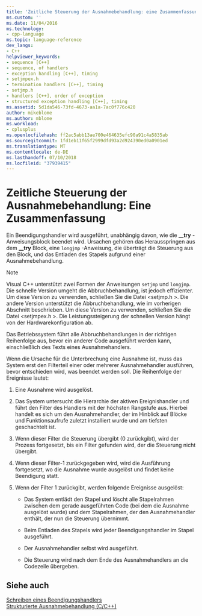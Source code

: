 ```yaml
---
title: 'Zeitliche Steuerung der Ausnahmebehandlung: eine Zusammenfassung | Microsoft-Dokumentation'
ms.custom: ''
ms.date: 11/04/2016
ms.technology:
- cpp-language
ms.topic: language-reference
dev_langs:
- C++
helpviewer_keywords:
- sequence [C++]
- sequence, of handlers
- exception handling [C++], timing
- setjmpex.h
- termination handlers [C++], timing
- setjmp.h
- handlers [C++], order of exception
- structured exception handling [C++], timing
ms.assetid: 5d1da546-73fd-4673-aa1a-7ac0f776c420
author: mikeblome
ms.author: mblome
ms.workload:
- cplusplus
ms.openlocfilehash: ff2ac5abb13ae700e464635efc90a91c4a5835ab
ms.sourcegitcommit: 1fd1eb11f65f2999dfd93a2d924390ed0a0901ed
ms.translationtype: MT
ms.contentlocale: de-DE
ms.lasthandoff: 07/10/2018
ms.locfileid: "37939415"
---
```

# <a name="timing-of-exception-handling-a-summary"></a>Zeitliche Steuerung der Ausnahmebehandlung: Eine Zusammenfassung
Ein Beendigungshandler wird ausgeführt, unabhängig davon, wie die **__try** -Anweisungsblock beendet wird. Ursachen gehören das Herausspringen aus dem **__try** Block, eine `longjmp` -Anweisung, die überträgt die Steuerung aus den Block, und das Entladen des Stapels aufgrund einer Ausnahmebehandlung.  
  
> [!NOTE]
>  Visual C++ unterstützt zwei Formen der Anweisungen `setjmp` und `longjmp`. Die schnelle Version umgeht die Abbruchbehandlung, ist jedoch effizienter. Um diese Version zu verwenden, schließen Sie die Datei \<setjmp.h >. Die andere Version unterstützt die Abbruchbehandlung, wie im vorherigen Abschnitt beschrieben. Um diese Version zu verwenden, schließen Sie die Datei \<setjmpex.h >. Die Leistungssteigerung der schnellen Version hängt von der Hardwarekonfiguration ab.  
  
 Das Betriebssystem führt alle Abbruchbehandlungen in der richtigen Reihenfolge aus, bevor ein anderer Code ausgeführt werden kann, einschließlich des Texts eines Ausnahmehandlers.  
  
 Wenn die Ursache für die Unterbrechung eine Ausnahme ist, muss das System erst den Filterteil einer oder mehrerer Ausnahmehandler ausführen, bevor entschieden wird, was beendet werden soll. Die Reihenfolge der Ereignisse lautet:  
  
1.  Eine Ausnahme wird ausgelöst.  
  
2.  Das System untersucht die Hierarchie der aktiven Ereignishandler und führt den Filter des Handlers mit der höchsten Rangstufe aus. Hierbei handelt es sich um den Ausnahmehandler, der im Hinblick auf Blöcke und Funktionsaufrufe zuletzt installiert wurde und am tiefsten geschachtelt ist.  
  
3.  Wenn dieser Filter die Steuerung übergibt (0 zurückgibt), wird der Prozess fortgesetzt, bis ein Filter gefunden wird, der die Steuerung nicht übergibt.  
  
4.  Wenn dieser Filter-1 zurückgegeben wird, wird die Ausführung fortgesetzt, wo die Ausnahme wurde ausgelöst und findet keine Beendigung statt.  
  
5.  Wenn der Filter 1 zurückgibt, werden folgende Ereignisse ausgelöst:  
  
    -   Das System entlädt den Stapel und löscht alle Stapelrahmen zwischen dem gerade ausgeführten Code (bei dem die Ausnahme ausgelöst wurde) und dem Stapelrahmen, der den Ausnahmehandler enthält, der nun die Steuerung übernimmt.  
  
    -   Beim Entladen des Stapels wird jeder Beendigungshandler im Stapel ausgeführt.  
  
    -   Der Ausnahmehandler selbst wird ausgeführt.  
  
    -   Die Steuerung wird nach dem Ende des Ausnahmehandlers an die Codezeile übergeben.  
  
## <a name="see-also"></a>Siehe auch  
 [Schreiben eines Beendigungshandlers](../cpp/writing-a-termination-handler.md)   
 [Strukturierte Ausnahmebehandlung (C/C++)](../cpp/structured-exception-handling-c-cpp.md)